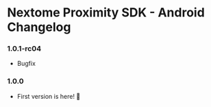 # Nextome Proximity SDK - Android Changelog

### 1.0.1-rc04
* Bugfix

### 1.0.0
* First version is here! 🎉
